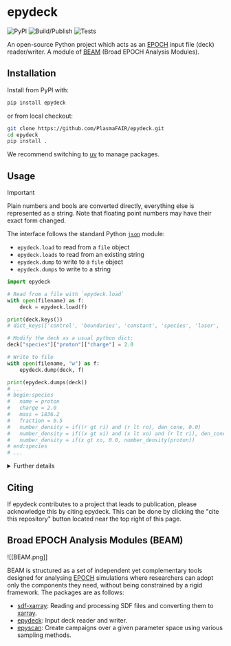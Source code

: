 # epydeck

![PyPI](https://img.shields.io/pypi/v/epydeck?color=blue)
![Build/Publish](https://github.com/PlasmaFAIR/epydeck/actions/workflows/build_publish.yml/badge.svg)
![Tests](https://github.com/PlasmaFAIR/epydeck/actions/workflows/tests.yml/badge.svg)

An open-source Python project which acts as an [EPOCH](https://epochpic.github.io/) input file (deck) reader/writer. A module of [BEAM](#broad-epoch-analysis-modules-beam) (Broad EPOCH Analysis Modules).

## Installation

Install from PyPI with:

```bash
pip install epydeck
```

or from local checkout:

```bash
git clone https://github.com/PlasmaFAIR/epydeck.git
cd epydeck
pip install .
```

We recommend switching to [uv](https://docs.astral.sh/uv/) to manage packages.

## Usage

> [!IMPORTANT]
> Plain numbers and bools are converted directly, everything else is
> represented as a string. Note that floating point numbers may have
> their exact form changed.

The interface follows the standard Python
[`json`](https://docs.python.org/3/library/json.html) module:

- `epydeck.load` to read from a `file` object
- `epydeck.loads` to read from an existing string
- `epydeck.dump` to write to a `file` object
- `epydeck.dumps` to write to a string

```python
import epydeck

# Read from a file with `epydeck.load`
with open(filename) as f:
    deck = epydeck.load(f)

print(deck.keys())
# dict_keys(['control', 'boundaries', 'constant', 'species', 'laser', 'output_global', 'output', 'dist_fn'])

# Modify the deck as a usual python dict:
deck["species"]["proton"]["charge"] = 2.0

# Write to file
with open(filename, "w") as f:
    epydeck.dump(deck, f)

print(epydeck.dumps(deck))
# ...
# begin:species
#   name = proton
#   charge = 2.0
#   mass = 1836.2
#   fraction = 0.5
#   number_density = if((r gt ri) and (r lt ro), den_cone, 0.0)
#   number_density = if((x gt xi) and (x lt xo) and (r lt ri), den_cone, number_density(proton))
#   number_density = if(x gt xo, 0.0, number_density(proton))
# end:species
# ...
```

<details>

<summary>Further details</summary>

Reads from file into a standard Python `dict`. Repeated blocks, such
as `species`, have an extra level of nesting using the block `name`.
Repeated keys, such as `number_density`, are represented as a single
key with a list of values. For example, the following input deck:

```text
begin:constant
  lambda = 1.06 * micron
  omega = 2 * pi * c / lambda
  den_cone = 4.0 * critical(omega)
  th = 1 * micron / 2.0
  ri = abs(x - 5*micron) - sqrt(2.0) * th
  ro = abs(x - 5*micron) + sqrt(2.0) * th
  xi = 3*micron - th
  xo = 3*micron + th
  r = sqrt(y^2 + z^2)
end:constant

begin:species
  name = proton
  charge = 1.0
  mass = 1836.2
  fraction = 0.5
  number_density = if((r gt ri) and (r lt ro), den_cone, 0.0)
  number_density = if((x gt xi) and (x lt xo) and (r lt ri), \
                      den_cone, number_density(proton))
  number_density = if(x gt xo, 0.0, number_density(proton))
end:species

begin:species
  name = electron
  charge = -1.0
  mass = 1.0
  fraction = 0.5
  number_density = number_density(proton)
end:species
```

is represented by the following `dict`:

```python
{
  'constant': {
    'lambda': '1.06 * micron',
    'omega': '2 * pi * c / lambda',
    'den_cone': '4.0 * critical(omega)',
    'th': '1 * micron / 2.0',
    'ri': 'abs(x - 5*micron) - sqrt(2.0) * th',
    'ro': 'abs(x - 5*micron) + sqrt(2.0) * th',
    'xi': '3*micron - th',
    'xo': '3*micron + th',
    'r': 'sqrt(y^2 + z^2)',
  },
  'species': {
    'proton': {
      'name': 'proton',
      'charge': 1.0,
      'mass': 1836.2,
      'fraction': 0.5,
      'number_density': [
        'if((r gt ri) and (r lt ro), den_cone, 0.0)',
        'if((x gt xi) and (x lt xo) and (r lt ri), den_cone, number_density(proton))',
        'if(x gt xo, 0.0, number_density(proton))'
      ]
    },
    'electron': {
      'name': 'electron',
      'charge': -1.0,
      'mass': 1.0,
      'fraction': 0.5,
      'number_density': 'number_density(proton)'
    }
  }
}
```

</details>

## Citing

If epydeck contributes to a project that leads to publication, please acknowledge this by citing epydeck. This can be done by clicking the "cite this repository" button located near the top right of this page.

## Broad EPOCH Analysis Modules (BEAM)

![[BEAM.png]]

BEAM is structured as a set of independent yet complementary tools designed for analysing [EPOCH](https://epochpic.github.io/) simulations where researchers can adopt only the components they need, without being constrained by a rigid framework. The packages are as follows:

- [sdf-xarray](https://github.com/PlasmaFAIR/sdf-xarray): Reading and processing SDF files and converting them to [xarray](https://docs.xarray.dev/en/stable/).
- [epydeck](https://github.com/PlasmaFAIR/epydeck): Input deck reader and writer.
- [epyscan](https://github.com/PlasmaFAIR/epyscan): Create campaigns over a given parameter space using various sampling methods.
